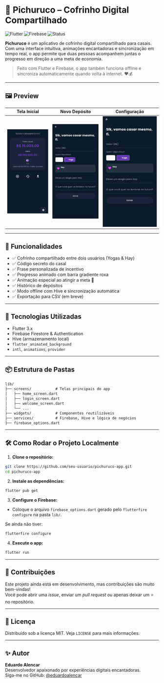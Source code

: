 # 💜 Pichuruco – Cofrinho Digital Compartilhado

![Flutter](https://img.shields.io/badge/Flutter-3.19-blue?logo=flutter)
![Firebase](https://img.shields.io/badge/Firebase-connected-orange?logo=firebase)
![Status](https://img.shields.io/badge/status-em%20desenvolvimento-yellow)

**Pichuruco** é um aplicativo de cofrinho digital compartilhado para casais. Com uma interface intuitiva, animações encantadoras e sincronização em tempo real, o app permite que duas pessoas acompanhem juntas o progresso em direção a uma meta de economia.

> Feito com Flutter e Firebase, o app também funciona offline e sincroniza automaticamente quando volta à internet. ❤️💰

---

## 🖼️ Preview

| Tela Inicial | Novo Depósito | Configuração |
|--------------|----------------|----------------|
| ![Home](prints/print2.jpeg) | ![Depósito](prints/print3.jpeg) | ![Configuração](prints/print3.jpeg) |

---

## 🚀 Funcionalidades

- ✅ Cofrinho compartilhado entre dois usuários (Yogas & Hay)
- ✅ Código secreto do casal
- ✅ Frase personalizada de incentivo
- ✅ Progresso animado com barra gradiente roxa
- ✅ Animação especial ao atingir a meta 🎉
- ✅ Histórico de depósitos
- ✅ Modo offline com Hive e sincronização automática
- ✅ Exportação para CSV (em breve)

---

## 🧱 Tecnologias Utilizadas

- Flutter 3.x
- Firebase Firestore & Authentication
- Hive (armazenamento local)
- `flutter_animated_background`
- `intl`, `animations`, `provider`

---

## 📦 Estrutura de Pastas

```
lib/
├── screens/           # Telas principais do app
│   ├── home_screen.dart
│   ├── login_screen.dart
│   ├── welcome_screen.dart
│   └── ...
├── widgets/           # Componentes reutilizáveis
├── services/          # Firebase, Hive e lógica de negócios
├── firebase_options.dart
```

---

## 🛠️ Como Rodar o Projeto Localmente

1. **Clone o repositório:**

```bash
git clone https://github.com/seu-usuario/pichuruco-app.git
cd pichuruco-app
```

2. **Instale as dependências:**

```bash
flutter pub get
```

3. **Configure o Firebase:**

- Coloque o arquivo `firebase_options.dart` gerado pelo `flutterfire configure` na pasta `lib/`.

Se ainda não tiver:

```bash
flutterfire configure
```

4. **Execute o app:**

```bash
flutter run
```

---

## 🤝 Contribuições

Este projeto ainda está em desenvolvimento, mas contribuições são muito bem-vindas!  
Você pode abrir uma *issue*, enviar um *pull request* ou apenas deixar um ⭐ no repositório.

---

## 📜 Licença

Distribuído sob a licença MIT. Veja `LICENSE` para mais informações.

---

## ✨ Autor

**Eduardo Alencar**  
Desenvolvedor apaixonado por experiências digitais encantadoras.  
Siga-me no GitHub: [@eduardoalencar](https://github.com/eduardoalencar)